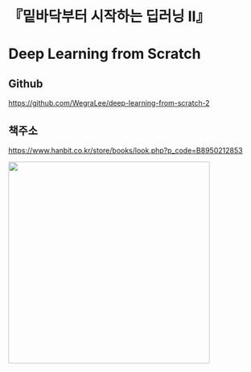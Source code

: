 # 『밑바닥부터 시작하는 딥러닝 Ⅱ』

# Deep Learning from Scratch
    
    
## Github
    
https://github.com/WegraLee/deep-learning-from-scratch-2
    
## 책주소

https://www.hanbit.co.kr/store/books/look.php?p_code=B8950212853

<a href="http://www.yes24.com/Product/Goods/72173703"><img src="https://github.com/WegraLee/deep-learning-from-scratch-2/blob/master/cover.png" width="400"></a>

